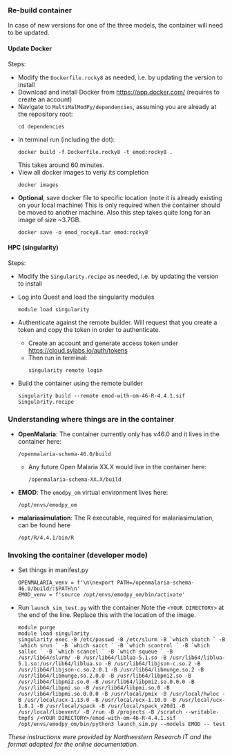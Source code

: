 
### Re-build container 

In case of new versions for one of the three models, the container will need to be updated.

#### Update Docker 

Steps: 
- Modify the `Dockerfile.rocky8` as needed, i.e. by updating the version to install
- Download and install Docker from https://app.docker.com/  (requires to create an account)
- Navigate to `MultiMalModPy/dependencies`, assuming you are already at the repository root:
    ```
    cd dependencies
    ```
- In terminal run (including the dot):
    ```
    docker build -f Dockerfile.rocky8 -t emod:rocky8 .
    ```
  This takes around 60 minutes.
- View all docker images to veriy its completion
    ```
    docker images
    ```
- **Optional**, save docker file to specific location (note it is already existing on your local machine)
  This is only required when the container should be moved to another machine.
  Also this step takes quite long for an image of size ~3.7GB.
    ```
    docker save -o emod_rocky8.tar emod:rocky8
    ```
    
#### HPC (singularity)   

Steps:  
- Modify the `Singularity.recipe` as needed, i.e. by updating the version to install
- Log into Quest and load the singularity modules
    ```
    module load singularity
    ```
- Authenticate against the remote builder. Will request that you create a token and copy the token in order to authenticate.
  - Create an account and generate access token under  https://cloud.sylabs.io/auth/tokens   
  - Then run in terminal:
      ```
      singularity remote login
      ```
    
- Build the container using the remote builder
    ```
    singularity build --remote emod-with-om-46-R-4.4.1.sif Singularity.recipe
    ```

### Understanding where things are in the container  


- **OpenMalaria**: The container currently only has v46.0 and it lives in the container here:
    ```
    /openmalaria-schema-46.0/build
    ```

  - Any future Open Malaria XX.X would live in the container here:  

      ```
      /openmalaria-schema-XX.X/build
      ```

- **EMOD**: The `emodpy_om` virtual environment lives here:  
    ```
    /opt/envs/emodpy_om
    ```

- **malariasimulation**: The R executable, required for malariasimulation, can be found here  
    ```
    /opt/R/4.4.1/bin/R
    ```
  
### Invoking the container (developer mode)


- Set things in manifest.py  
    ```
    OPENMALARIA_venv = f'\n\nexport PATH=/openmalaria-schema-46.0/build/:$PATH\n'
    EMOD_venv = f'source /opt/envs/emodpy_om/bin/activate'
    ```

-  Run `launch_sim_test.py` with the container
    Note the `<YOUR DIRECTORY>` at the end of the line. Replace this with the location of the image.
    ```
    module purge
    module load singularity
    singularity exec -B /etc/passwd -B /etc/slurm -B `which sbatch ` -B `which srun ` -B `which sacct ` -B `which scontrol ` -B `which salloc ` -B `which scancel ` -B `which squeue ` -B /usr/lib64/slurm/ -B /usr/lib64/liblua-5.1.so -B /usr/lib64/liblua-5.1.so:/usr/lib64/liblua.so -B /usr/lib64/libjson-c.so.2 -B /usr/lib64/libjson-c.so.2.0.1 -B /usr/lib64/libmunge.so.2 -B /usr/lib64/libmunge.so.2.0.0 -B /usr/lib64/libpmi2.so -B /usr/lib64/libpmi2.so.0 -B /usr/lib64/libpmi2.so.0.0.0 -B /usr/lib64/libpmi.so -B /usr/lib64/libpmi.so.0 -B /usr/lib64/libpmi.so.0.0.0 -B /usr/local/pmix -B /usr/local/hwloc -B /usr/local/ucx-1.13.0 -B /usr/local/ucx-1.10.0 -B /usr/local/ucx-1.8.1 -B /usr/local/spack -B /usr/local/spack_v20d1 -B /usr/local/libevent/ -B /run -B /projects -B /scratch --writable-tmpfs /<YOUR DIRECTORY>/emod-with-om-46-R-4.4.1.sif /opt/envs/emodpy_om/bin/python3 launch_sim.py --models EMOD -- test
    ```

_These instructions were provided by Northwestern Research IT and the format adapted for the online documentation._




